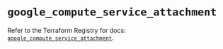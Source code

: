 # `google_compute_service_attachment`

Refer to the Terraform Registry for docs: [`google_compute_service_attachment`](https://registry.terraform.io/providers/hashicorp/google/5.24.0/docs/resources/compute_service_attachment).
